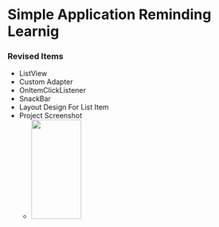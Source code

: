 # Simple Application Reminding Learnig
### Revised Items
- ListView
- Custom Adapter
- OnItemClickListener
- SnackBar
- Layout Design For List Item
- Project Screenshot  
  - <img src="2022-02-09 10_05_53-App3 – MainActivity.java [App3.app].png" height="200" width="100" max-width="30%">    
[comment]: <> (- ![An Android Application]&#40;2022-02-08%2013_45_46-App2%20–%20activity_main.xml%20%5BApp2.app%5D.png "Android 11 Platforms"&#41;)